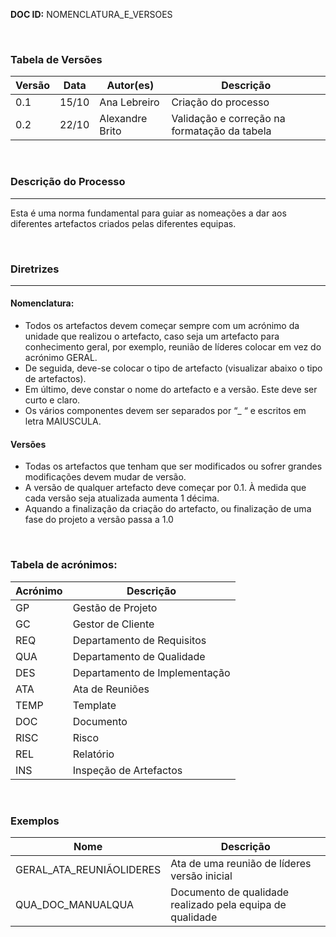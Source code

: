 **DOC ID:** NOMENCLATURA_E_VERSOES

</br>

### **Tabela de Versões**

| Versão | Data | Autor(es) | Descrição |
|---|---|---|---|
| 0.1 | 15/10 | Ana Lebreiro | Criação do processo |
| 0.2 | 22/10 | Alexandre Brito | Validação e correção na formatação da tabela |

</br>

### **Descrição do Processo**

---

Esta é uma norma fundamental para guiar as nomeações a dar aos diferentes artefactos criados pelas diferentes equipas.

</br>

### **Diretrizes**

---

#### Nomenclatura:

- Todos os artefactos devem começar sempre com um acrónimo da unidade que realizou o artefacto, caso seja um artefacto para conhecimento geral, por exemplo, reunião de líderes colocar em vez do acrónimo GERAL.
- De seguida, deve-se colocar o tipo de artefacto (visualizar abaixo o tipo de artefactos).
- Em último, deve constar o nome do artefacto e a versão. Este deve ser curto e claro.
- Os vários componentes devem ser separados por “_ “ e escritos em letra MAIUSCULA.

#### Versões

- Todas os artefactos que tenham que ser modificados ou sofrer grandes modificações devem mudar de versão.
- A versão de qualquer artefacto deve começar por 0.1. À medida que cada versão seja atualizada aumenta 1 décima.
- Aquando a finalização da criação do artefacto, ou finalização de uma fase do projeto a versão passa a 1.0

</br>

### Tabela de acrónimos:

| Acrónimo | Descrição |
|---|---|
| GP | Gestão de Projeto |
| GC | Gestor de Cliente |
| REQ | Departamento de Requisitos |
| QUA | Departamento de Qualidade |
| DES | Departamento de Implementação |
| ATA | Ata de Reuniões |
| TEMP | Template |
| DOC | Documento |
| RISC | Risco |
| REL | Relatório |
| INS | Inspeção de Artefactos |

</br>

### Exemplos

| Nome | Descrição |
|-|-|
| GERAL_ATA_REUNIÃOLIDERES | Ata de uma reunião de líderes versão inicial |
| QUA_DOC_MANUALQUA | Documento de qualidade realizado pela equipa de qualidade|
